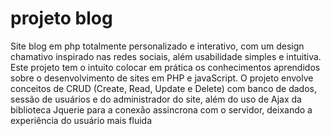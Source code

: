 # projeto blog
Site blog em php totalmente personalizado e interativo, com um design chamativo inspirado nas redes sociais, além usabilidade simples e intuitiva.
Este projeto tem o intuito colocar em prática os conhecimentos aprendidos sobre o desenvolvimento de sites em PHP e javaScript. O projeto envolve conceitos de CRUD (Create, Read, Update e Delete) com banco de dados, sessão de usuários e do administrador do site, além do uso de Ajax da biblioteca Jquerie para a conexão assincrona com o servidor, deixando a experiência do usuário mais fluida